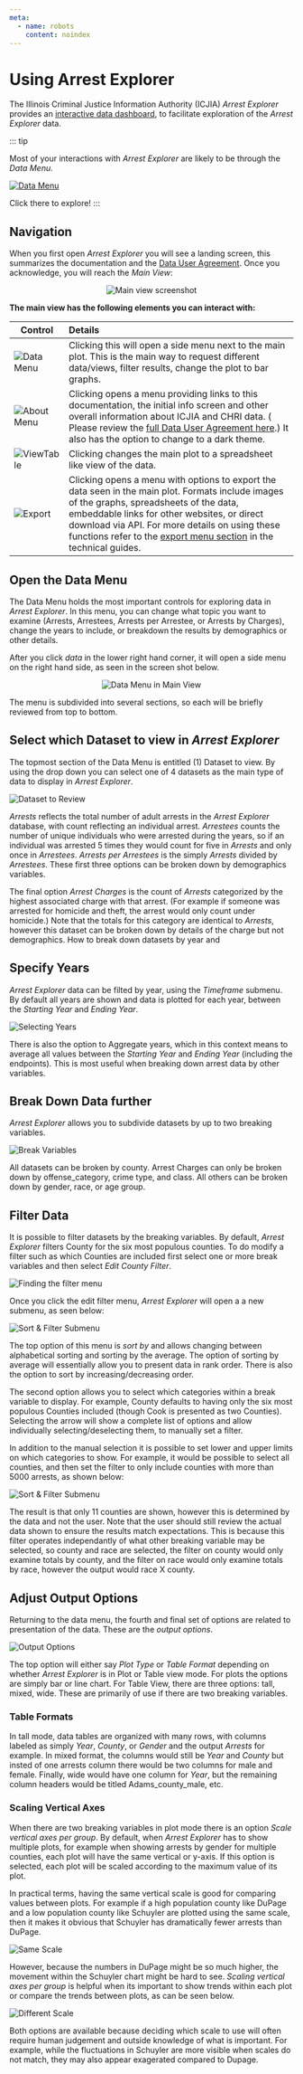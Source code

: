 ```yaml
---
meta:
  - name: robots
    content: noindex
---
```


# Using Arrest Explorer

The Illinois Criminal Justice Information Authority (ICJIA) _Arrest Explorer_ provides an [interactive data dashboard](https://icjia.illinois.gov/arrestexplorer/), to facilitate exploration of the _Arrest Explorer_ data.

::: tip

Most of your interactions with _Arrest Explorer_ are likely to be through the _Data Menu_.

[![Data Menu](/assets/data-menu-icon.PNG)](#open-the-data-menu)

Click there to explore!
:::

## Navigation

When you first open _Arrest Explorer_ you will see a landing screen, this summarizes the documentation and the [Data User Agreement](/user_agreement). Once you acknowledge, you will reach the _Main View_:

<div style="text-align:center">

![Main view screenshot](/assets/main-view.PNG)

</div>

**The main view has the following elements you can interact with:**

| Control                                      | Details                                                                                                                                                                                                                                                                                                                                     |
| -------------------------------------------- | :------------------------------------------------------------------------------------------------------------------------------------------------------------------------------------------------------------------------------------------------------------------------------------------------------------------------------------------ |
| ![Data Menu](/assets/data-menu-icon.PNG)     | Clicking this will open a side menu next to the main plot. This is the main way to request different data/views, filter results, change the plot to bar graphs.                                                                                                                                                                             |
| ![About Menu](/assets/about-icon.PNG)        | Clicking opens a menu providing links to this documentation, the initial info screen and other overall information about ICJIA and CHRI data. ( Please review the [full Data User Agreement here](/user_agreement).) It also has the option to change to a dark theme.                                                                      |
| ![ViewTable](/assets/view-as-table-icon.PNG) | Clicking changes the main plot to a spreadsheet like view of the data.                                                                                                                                                                                                                                                                      |
| ![Export](/assets/export.PNG)                | Clicking opens a menu with options to export the data seen in the main plot. Formats include images of the graphs, spreadsheets of the data, embeddable links for other websites, or direct download via API. For more details on using these functions refer to the [export menu section](/technical/export-data) in the technical guides. |

## Open the Data Menu

The Data Menu holds the most important controls for exploring data in _Arrest Explorer_. In this menu, you can change what topic you want to examine (Arrests, Arrestees, Arrests per Arrestee, or Arrests by Charges), change the years to include, or breakdown the results by demographics or other details.

After you click _data_ in the lower right hand corner, it will open a side menu on the right hand side, as seen in the screen shot below.

<div style="text-align:center">

![Data Menu in Main View](/assets/data-menu-open.PNG)

</div>

The menu is subdivided into several sections, so each will be briefly reviewed from top to bottom.

## Select which Dataset to view in _Arrest Explorer_

The topmost section of the Data Menu is entitled (1) Dataset to view. By using the drop down you can select one of 4 datasets as the main type of data to display in _Arrest Explorer_.

<div style="text-align:left">

![Dataset to Review](/assets/1-dataset-to-review.PNG)

</div>

_Arrests_ reflects the total number of adult arrests in the _Arrest Explorer_ database, with count reflecting an individual arrest. _Arrestees_ counts the number of unique individuals who were arrested during the years, so if an individual was arrested 5 times they would count for five in _Arrests_ and only once in _Arrestees_. _Arrests per Arrestees_ is the simply _Arrests_ divided by _Arrestees_. These first three options can be broken down by demographics variables.

The final option _Arrest Charges_ is the count of _Arrests_ categorized by the highest associated charge with that arrest. (For example if someone was arrested for homicide and theft, the arrest would only count under homicide.) Note that the totals for this category are identical to _Arrests_, however this dataset can be broken down by details of the charge but not demographics. How to break down datasets by year and

## Specify Years

_Arrest Explorer_ data can be filted by year, using the _Timeframe_ submenu. By default all years are shown and data is plotted for each year, between the _Starting Year_ and _Ending Year_.

<div style="text-align:left">

![Selecting Years](/assets/2-timeframe.PNG)

</div>

There is also the option to Aggregate years, which in this context means to average all values between the _Starting Year_ and _Ending Year_ (including the endpoints). This is most useful when breaking down arrest data by other variables.

## Break Down Data further

_Arrest Explorer_ allows you to subdivide datasets by up to two breaking variables.

![Break Variables](/assets/3-break-variables.PNG)

All datasets can be broken by county. Arrest Charges can only be broken down by offense_category, crime type, and class. All others can be broken down by gender, race, or age group.

## Filter Data

It is possible to filter datasets by the breaking variables. By default, _Arrest Explorer_ filters County for the six most populous counties. To do modify a filter such as which Counties are included first select one or more break variables and then select _Edit County Filter_.

![Finding the filter menu](/assets/break-by-variables-open.PNG)

Once you click the edit filter menu, _Arrest Explorer_ will open a a new submenu, as seen below:

![Sort & Filter Submenu](/assets/sort-and-filter-submenu.PNG)

The top option of this menu is _sort by_ and allows changing between alphabetical sorting and sorting by the average. The option of sorting by average will essentially allow you to present data in rank order. There is also the option to sort by increasing/decreasing order.

The second option allows you to select which categories within a break variable to display. For example, County defaults to having only the six most populous Counties included (though Cook is presented as two Counties). Selecting the arrow will show a complete list of options and allow individually selecting/deselecting them, to manually set a filter.

In addition to the manual selection it is possible to set lower and upper limits on which categories to show. For example, it would be possible to select all counties, and then set the filter to only include counties with more than 5000 arrests, as shown below:

![Sort & Filter Submenu](/assets/filtered-sort-menu.PNG)

The result is that only 11 counties are shown, however this is determined by the data and not the user. Note that the user should still review the actual data shown to ensure the results match expectations. This is because this filter operates independantly of what other breaking variable may be selected, so county and race are selected, the filter on county would only examine totals by county, and the filter on race would only examine totals by race, however the output would race X county.

## Adjust Output Options

Returning to the data menu, the fourth and final set of options are related to presentation of the data. These are the _output options_.

![Output Options](/assets/4-output-options.PNG)

The top option will either say _Plot Type_ or _Table Format_ depending on whether _Arrest Explorer_ is in Plot or Table view mode. For plots the options are simply bar or line chart. For Table View, there are three options: tall, mixed, wide. These are primarily of use if there are two breaking variables.

### Table Formats

In tall mode, data tables are organized with many rows, with columns labeled as simply _Year_, _County_, or _Gender_ and the output _Arrests_ for example. In mixed format, the columns would still be _Year_ and _County_ but insted of one arrests column there would be two columns for male and female. Finally, wide would have one column for _Year_, but the remaining column headers would be titled Adams_county_male, etc.

### Scaling Vertical Axes

When there are two breaking variables in plot mode there is an option _Scale vertical axes per group_. By default, when _Arrest Explorer_ has to show multiple plots, for example when showing arrests by gender for multiple counties, each plot will have the same vertical or y-axis. If this option is selected, each plot will be scaled according to the maximum value of its plot.

In practical terms, having the same vertical scale is good for comparing values between plots. For example if a high population county like DuPage and a low population county like Schuyler are plotted using the same scale, then it makes it obvious that Schuyler has dramatically fewer arrests than DuPage.

![Same Scale](/assets/same_scale.PNG)

However, because the numbers in DuPage might be so much higher, the movement within the Schuyler chart might be hard to see. _Scaling vertical axes per group_ is helpful when its important to show trends within each plot or compare the trends between plots, as can be seen below.

![Different Scale](/assets/different-scale.PNG)

Both options are available because deciding which scale to use will often require human judgement and outside knowledge of what is important. For example, while the fluctuations in Schuyler are more visible when scales do not match, they may also appear exagerated compared to Dupage.

<FundingStatement />
